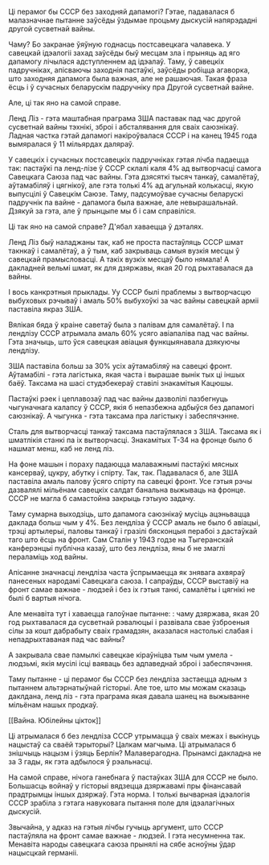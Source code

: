 Ці перамог бы СССР без заходняй дапамогі?
Гэтае, падавалася б малазначнае пытанне заўсёды ўздымае процьму дыскусій напярэдадні другой сусветнай вайны.

Чаму? Бо  закранае ўяўную годнасць постсавецкага чалавека. У савецкай ідэалогіі захад заўсёды быў месцам зла і прыняць ад яго дапамогу лічылася адступленнем ад ідэалаў. Таму, ў савецкіх падручніках, апісваючы заходнія пастаўкі, заўсёды робіцца агаворка, што заходняя дапамога была важная, але не рашаючая. Такая фраза ёсць і ў сучасных беларускім падручніку пра Другой сусветнай вайне.

Але, ці так яно на самой справе.

Ленд Ліз - гэта маштабная праграма ЗША паставак пад час другой сусветнай вайны тэхнікі, зброі і абсталявання для сваіх саюзнікаў. Ладная частка гэтай дапамогі накіроўвалася СССР і на канец 1945 года вымяралася ў 11 мільярдах даляраў.

У савецкіх і сучасных постсавецкіх падручніках гэтая лічба падаецца так:  пастаўкі па ленд-лізе ў СССР склалі каля 4% ад вытворчасці самога Савецкага Саюза пад час вайны. Гэта дзясяткі тысяч танкаў, самалётаў, аўтамабіляў і цягнікоў, але гэта толькі 4% ад агульнай колькасці, якую выпусцілі ў Савецкім Саюзе. Таму, падсумоўвае сучасны беларускі падручнік па вайне - дапамога была важнае, але невырашальнай. Дзякуй за гэта, але ў прынцыпе мы б і сам справіліся. 

Ці так яно на самой справе? Д'ябал хаваецца ў дэталях. 

Ленд Ліз быў наладжаны так, каб не проста пастаўляць СССР шмат такнкаў і самалётаў, а ў тым, каб закрываць самыя вузкія месцы ў савецкай прамысловасці. А такіх вузкіх месцаў было нямала! А дакладней вельмі шмат, як для дзяржавы, якая 20 год рыхтавалася да вайны.

І вось канкрэтныя прыклады.
Уу СССР былі праблемы з вытворчасцю выбуховых рэчываў і амаль 50% выбухоўкі за час вайны савецкай арміі паставіла якраз ЗША.

Вялікая бяда ў краіне саветаў была з палівам для самалётаў. І па лендлізу СССР атрымала амаль 60% усяго авіапаліва пад час вайны. Гэта значыць, што ўся савецкая авіацыя функцыянавала дзякуючы лендлізу.

ЗША паставіла больш за 30% усіх аўтамабіляў на савецкі фронт. Аўтамабілі - гэта лагістыка, якая часта і вырашае вынік тых ці іншых баёў. Таксама на шасі студэбекераў ставілі знакамітыя Кацюшы.

Пастаўкі рэек і цеплавозаў пад час вайны дазволілі пазбегнуць чыгуначнага калапсу ў СССР, якія б непазбежна адбыўся без дапамогі саюзнікаў. А чыгунка - гэта таксама пра лагістыку і забеспячэнне.

Сталь для вытворчасці танкаў таксама пастаўлялася з ЗША. Таксама як і шматлікія станкі па іх вытворчасці. Знакамітых Т-34 на фронце было б нашмат менш, каб не ленд ліз. 

На фоне машын і пораху падаюцца малаважнымі пастаўкі мясных кансерваў, цукру, абутку і спірту. Так, так. Падавалася б, але ЗША паставіла амаль палову ўсяго спірту па савецкі фронт. Усе гэтыя рэчы дазвалялі мільёнам савецкіх салдат банальна выжываць на фронце. СССР не магла б самастойна закрыць гэтыую задачу.

Таму сумарна выходзіць, што дапамога саюзнікаў мусіць ацэньвацца даклада больш чым у 4%. Без лендліза ў СССР амаль не было б авіацыі, трэці артылерыі, паловы танкаў і гразілі бясконцыя перабоі з дастаўкай таго што ёсць на фронт. Сам Сталін у 1943 годзе на Тыгеранскай канферэнцыі публічна казаў, што без лендліза, яны б не змаглі пераламіць ход вайны.

Апісанне значнасці лендліза часта ўспрымаецца як знявага ахвяраў панесеных народамі Савецкага саюза. І сапраўды, СССР выставіў на фронт самае важнае - людзей і без іх гэтыя танкі, самалёты і цягнікі не былі б вартыя нічога.

Але менавіта тут і хаваецца галоўнае пытанне: : чаму дзяржава, якая 20 год рыхтавалася да сусветнай рэвалюцыі і развівала свае ўзброеныя сілы за кошт дабрабыту сваіх грамадзян, аказалася настолькі слабая і непадрыхтаваная пад час вайны?

А закрывала свае памылкі савецкае кіраўніцва тым чым умела - людзьмі, якія мусілі ісці ваяваць без адпаведнай зброі і забеспячэння. 

Таму пытанне - ці перамог бы СССР без лендліза застаецца адным з пытаннем альтэрнатыўнай гісторыі. Але тое, што мы можам сказаць даклдана, ленд ліз - гэта праграма якая давала шанец на выжыванне мільёнам нашых продкаў. 

[[Вайна. Юбілейны цікток]]




Ці атрымалася б без лендліза СССР утрымацца ў сваіх межах і выкінуць нацыстаў са сваёй тэрыторыі? Цалкам магчыма. Ці атрымалася б знішчыць нацызм і ўзяць Берлін? Малаверагодна. Прынамсі дакладна не за 3 гады, як гэта адбылося ў рэальнасці.

На самой справе, нічога ганебнага ў пастаўках ЗША для СССР не было. Большасць войнаў у гісторыі вядзецца дзяржавамі пры фінансавай прадтрымцы іншых дзяржаў. Гэта норма. І толькі вычварная ідэалогія СССР зрабіла з гэтага навуковага пытання поле для ідэалагічных дыскусій.

Звычайна, у адказ на гэтыя лічбы гучыць аргумент, што СССР пастаўляла на фронт самае важнае - людзей. І гэта несумненна так. Менавіта народы савецкага саюза прынялі на сябе асноўны ўдар нацысцкай германіі. 